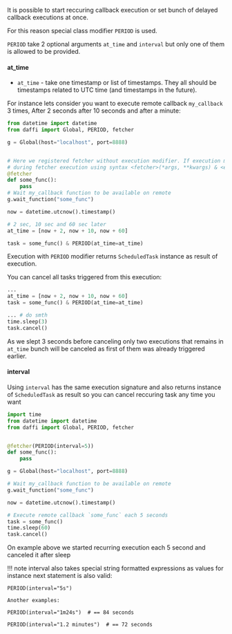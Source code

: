 It is possible to start reccuring callback execution or set bunch of delayed callback executions at once.

For this reason special class modifier `PERIOD` is used.

`PERIOD` take 2 optional arguments `at_time` and `interval` but only one of them is allowed to be provided.

#### at_time

- `at_time` - take one timestamp or list of timestamps. They all should be timestamps related to UTC time (and timestamps in the future).

For instance lets consider you want to execute remote callback `my_callback` 3 times, After 2 seconds after 10 seconds and after a minute:

```python
from datetime import datetime
from daffi import Global, PERIOD, fetcher

g = Global(host="localhost", port=8888)


# Here we registered fetcher without execution modifier. If execution modifier not provided then it should be specified 
# during fetcher execution using syntax <fetcher>(*args, **kwargs) & <execution modifier>
@fetcher
def some_func():
    pass
# Wait my_callback function to be available on remote
g.wait_function("some_func")

now = datetime.utcnow().timestamp()

# 2 sec, 10 sec and 60 sec later
at_time = [now + 2, now + 10, now + 60]

task = some_func() & PERIOD(at_time=at_time)
```

Execution with `PERIOD` modifier returns `ScheduledTask` instance as result of execution.

You can cancel all tasks triggered from this execution:
```python
...
at_time = [now + 2, now + 10, now + 60]
task = some_func() & PERIOD(at_time=at_time)

... # do smth
time.sleep(3)
task.cancel()
```

As we slept 3 seconds before canceling only two executions that remains in `at_time` bunch will be canceled as first of them was already triggered earlier.

#### interval

Using `interval` has the same execution signature and also returns instance of `ScheduledTask` as result so you can cancel reccuring task any time you want

```python
import time
from datetime import datetime
from daffi import Global, PERIOD, fetcher


@fetcher(PERIOD(interval=5))
def some_func():
    pass

g = Global(host="localhost", port=8888)

# Wait my_callback function to be available on remote
g.wait_function("some_func")

now = datetime.utcnow().timestamp()

# Execute remote callback `some_func` each 5 seconds
task = some_func()
time.sleep(60)
task.cancel()
```

On example above we started recurring execution each 5 second and canceled it after sleep

!!! note
    interval also takes special string formatted expressions as values
    for instance next statement is also valid:
    
    PERIOD(interval="5s")

    Another examples:
    
    PERIOD(interval="1m24s")  # == 84 seconds
    
    PERIOD(interval="1.2 minutes")  # == 72 seconds
